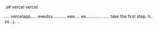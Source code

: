.s# vercel
vercel

....
vercelapp.....
eeedss...........
eee....
 ee.............
.....
 take the first step.
h..
ss..
j..
..

